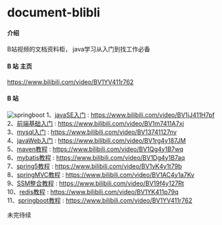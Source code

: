 # document-blibli

#### 介绍
B站视频的文档资料柜，
java学习从入门到找工作必备
#### B 站 主页

https://www.bilibili.com/video/BV1YV411r762
#### B 站
![springboot](https://i0.hdslb.com/bfs/album/667f1ee148f9207e70f7de37f54c780a5ce48d2b.jpg)
1、[javaSE入门](https://www.bilibili.com/video/BV1jJ411H7pf) : https://www.bilibili.com/video/BV1jJ411H7pf <br>
2、[前端基础入门](https://www.bilibili.com/video/BV1m7411A7xj) : https://www.bilibili.com/video/BV1m7411A7xj <br>
3、[mysql入门](https://www.bilibili.com/video/BV13741127nv) : https://www.bilibili.com/video/BV13741127nv <br>
4、[javaWeb入门](https://www.bilibili.com/video/BV1rg4y187JM) : https://www.bilibili.com/video/BV1rg4y187JM <br>
5、[maven教程](https://www.bilibili.com/video/BV1Qg4y1B7wq) : https://www.bilibili.com/video/BV1Qg4y1B7wq <br>
6、[mybatis教程](https://www.bilibili.com/video/BV1Dg4y1B7aq) :  https://www.bilibili.com/video/BV1Dg4y1B7aq<br>
7、[spring5教程](https://www.bilibili.com/video/BV1yK4y1t79b) : https://www.bilibili.com/video/BV1yK4y1t79b <br>
8、[springMVC教程](https://www.bilibili.com/video/BV1AC4y1a7Kv) : https://www.bilibili.com/video/BV1AC4y1a7Kv <br>
9、[SSM整合教程](https://www.bilibili.com/video/BV19f4y127Rt) : https://www.bilibili.com/video/BV19f4y127Rt <br>
10、[redis教程](https://www.bilibili.com/video/BV1YK411p79q) : https://www.bilibili.com/video/BV1YK411p79q <br>
11、[springboot教程](https://www.bilibili.com/video/BV1YV411r762) : https://www.bilibili.com/video/BV1YV411r762 <br>

未完待续
